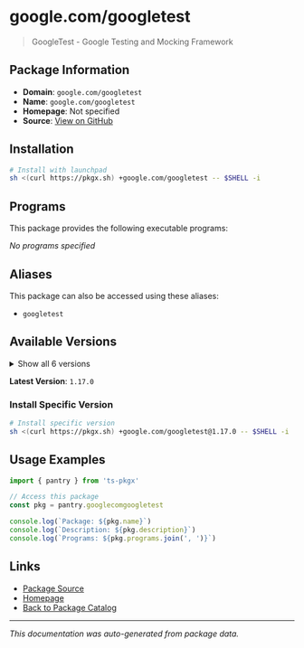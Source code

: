 # google.com/googletest

> GoogleTest - Google Testing and Mocking Framework

## Package Information

- **Domain**: `google.com/googletest`
- **Name**: `google.com/googletest`
- **Homepage**: Not specified
- **Source**: [View on GitHub](https://github.com/pkgxdev/pantry/tree/main/projects/google.com/googletest/package.yml)

## Installation

```bash
# Install with launchpad
sh <(curl https://pkgx.sh) +google.com/googletest -- $SHELL -i
```

## Programs

This package provides the following executable programs:

*No programs specified*

## Aliases

This package can also be accessed using these aliases:

- `googletest`

## Available Versions

<details>
<summary>Show all 6 versions</summary>

- `1.17.0`, `1.16.0`, `1.15.2`, `1.15.0`, `1.14.0`
- `1.13.0`

</details>

**Latest Version**: `1.17.0`

### Install Specific Version

```bash
# Install specific version
sh <(curl https://pkgx.sh) +google.com/googletest@1.17.0 -- $SHELL -i
```

## Usage Examples

```typescript
import { pantry } from 'ts-pkgx'

// Access this package
const pkg = pantry.googlecomgoogletest

console.log(`Package: ${pkg.name}`)
console.log(`Description: ${pkg.description}`)
console.log(`Programs: ${pkg.programs.join(', ')}`)
```

## Links

- [Package Source](https://github.com/pkgxdev/pantry/tree/main/projects/google.com/googletest/package.yml)
- [Homepage](#)
- [Back to Package Catalog](../package-catalog.md)

---

*This documentation was auto-generated from package data.*
